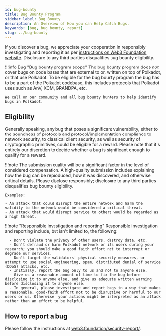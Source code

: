 ```yaml
---
id: bug-bounty
title: Bug Bounty Program
sidebar_label: Bug Bounty
description: An Overview of How you can Help Catch Bugs.
keywords: [bug, bug bounty, report]
slug: ../bug-bounty
---
```


If you discover a bug, we appreciate your cooperation in responsibly investigating and reporting it
as per [instructions on Web3 Foundation website](https://web3.foundation/security-report/).
Disclosure to any third parties disqualifies bug bounty eligibility.

!!!info Bug "Bug bounty program scope"
    The bug bounty program does _not_ cover bugs on code bases that are external to or, written on top
    of Polkadot, or that use Polkadot. To be eligible for the bug bounty program the bug has to be a
    part of the Polkadot codebase, this includes protocols that Polkadot uses such as AnV, XCM, GRANDPA,
    etc.

    We call on our community and all bug bounty hunters to help identify bugs in Polkadot.

## Eligibility

Generally speaking, any bug that poses a significant vulnerability, either to the soundness of
protocols and protocol/implementation compliance to network security, to classical client security,
as well as security of cryptographic primitives, could be eligible for a reward. Please note that
it's entirely our discretion to decide whether a bug is significant enough to qualify for a reward.

!!!note
    The submission quality will be a significant factor in the level of considered compensation. A
    high-quality submission includes explaining how the bug can be reproduced, how it was discovered,
    and otherwise critical details. Please disclose responsibly; disclosure to any third parties
    disqualifies bug bounty eligibility.

    Examples:
    
    - An attack that could disrupt the entire network and harm the validity to the network would be considered a critical threat.
    - An attack that would disrupt service to others would be regarded as a high threat.

!!!note "Responsible investigation and reporting"
    Responsible investigation and reporting include, but isn't limited to, the following:
    
      - Don't violate the privacy of other users, destroy data, etc.
      - Don't defraud or harm Polkadot network or its users during your research; you should make a good faith effort not to interrupt or degrade our services.
      - Don't target the validators' physical security measures, or attempt to use social engineering, spam, distributed denial of service (DDoS) attacks, etc.
      - Initially, report the bug only to us and not to anyone else.
      - Give us a reasonable amount of time to fix the bug before disclosing it to anyone else, and give us adequate written warning before disclosing it to anyone else.
      - In general, please investigate and report bugs in a way that makes a reasonable, good-faith effort not to be disruptive or harmful to our users or us. Otherwise, your actions might be interpreted as an attack rather than an effort to be helpful.

## How to report a bug

Please follow the instructions at
[web3.foundation/security-report/](https://web3.foundation/security-report/).
